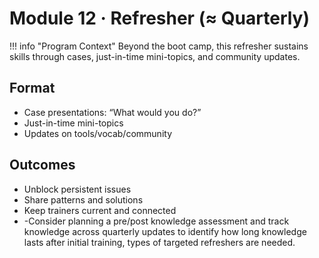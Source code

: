 # Module 12 · Refresher (≈ Quarterly)

!!! info "Program Context"
    Beyond the boot camp, this refresher sustains skills through cases, just-in-time mini-topics, and community updates.

## Format
- Case presentations: “What would you do?”
- Just-in-time mini-topics
- Updates on tools/vocab/community

## Outcomes
- Unblock persistent issues
- Share patterns and solutions
- Keep trainers current and connected
- -Consider planning a pre/post knowledge assessment and track knowledge across quarterly updates to identify how long knowledge lasts after initial training, types of targeted refreshers are needed.

